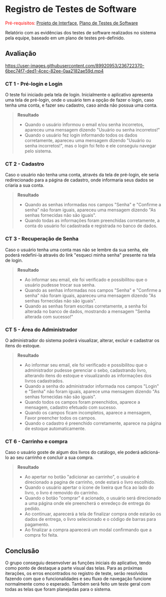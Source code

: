 # Registro de Testes de Software

<span style="color:red">Pré-requisitos: <a href="3-Projeto de Interface.md"> Projeto de Interface</a></span>, <a href="8-Plano de Testes de Software.md"> Plano de Testes de Software</a>

Relatório com as evidências dos testes de software realizados no sistema pela equipe, baseado em um plano de testes pré-definido.

## Avaliação
https://user-images.githubusercontent.com/89920953/236722370-6bec74f7-ded1-4cec-82ee-0aa2182ae59d.mp4

### CT 1 - Pré-login e Login
O teste foi iniciado pela tela de login. Inicialmente o aplicativo apresenta uma tela de pré-login, onde o usuário tem a opção de fazer o login, caso tenha uma conta, e fazer seu cadastro, caso ainda não possua uma conta.


>**Resultado**
> - Quando o usuário informou o email e/ou senha incorretos, apareceu uma mensagem dizendo "Usuário ou senha incorretos!"
> - Quando o usuário fez login informando todos os dados corretamente, apareceu uma mensagem dizendo "Usuário ou senha incorretos!", mas o login foi feito e ele conseguiu navegar pelo sistema.

### CT 2 - Cadastro
Caso o usuário não tenha uma conta, através da tela de pré-login, ele seria redirecionado para a página de cadastro, onde informaria seus dados se criaria a sua conta.


>**Resultado**
> - Quando as senhas informadas nos campos "Senha" e "Confirme a senha" não foram iguais, apareceu uma mensagem dizendo "As senhas fornecidas não são iguais".
> - Quando todas as informações foram preenchidas corretamente, a conta do usuário foi cadastrada e registrada no banco de dados.

### CT 3 - Recuperação de Senha
Caso o usuário tenha uma conta mas não se lembre da sua senha, ele poderá redefini-la através do link "esqueci minha senha" presente na tela de login.

>**Resultado**
> - Ao informar seu email, ele foi verificado e possibilitou que o usuário pudesse trocar sua senha.
> - Quando as senhas informadas nos campos "Senha" e "Confirme a senha" não foram iguais, apareceu uma mensagem dizendo "As senhas fornecidas não são iguais".
> - Quando as senhas foram escritas corretamente, a senha foi alterada no banco de dados, mostrando a mensagem "Senha alterada com sucesso!"

### CT 5 - Área do Administrador
O administrador do sistema poderá visualizar, alterar, excluir e cadastrar os itens do estoque.

>**Resultado**
> - Ao informar seu email, ele foi verificado e possibilitou que o administrador pudesse gerenciar o sebo, cadastrando livro, alterando itens do estoque e visualizando as informações dos livros cadastrados.
> - Quando a senha do administrador informada nos campos "Login" e "Senha" não foram iguais, aparece uma mensagem dizendo "As senhas fornecidas não são iguais".
> - Quando todos os campos foram preenchidos, aparece a mensagem, cadastro efetuado com sucesso.
> - Quando os campos ficam incompletos, aparece a mensagem, Favor preencher todos os campos.
> - Quando o cadastro é preenchido corretamente, aparece na página de estoque automaticamente.

### CT 6 - Carrinho e compra
Caso o usuário goste de algum dos livros do catálogo, ele poderá adicioná-lo ao seu carrinho e concluir a sua compra.

>**Resultado**
> - Ao apertar no botão "adicionar ao carrinho", o usuário é direcionado a pagina de carrinho, onde estará o livro escolhido.
> - Quando o usuário apertar o ícone de lixeira que fica ao lado do livro, o livro é removido do carrinho.
> - Quando o botão "comprar" é acionado, o usuário será direcionado a uma página onde ele preencherá o enredeço de entrega do pedido.
> - Ao continuar, aparecerá a tela de finalizar compra onde estarão os dados de entrega, o livro selecionado e o código de barras para pagamento.
> - Ao finalizar a compra aparecerá um modal confirmando que a compra foi feita.

## Conclusão
O grupo conseguiu desenvolver as funções iniciais do aplicativo, tendo como ponto de destaque a parte visual das telas. Para as próximas iterações, os erros encontrados no registro de teste, serão resolvidos fazendo com que o funcionalidades e seu fluxo de navegação funcione normalmente como o esperado. Também será feito um teste geral com todas as telas que foram planejadas para o sistema.
